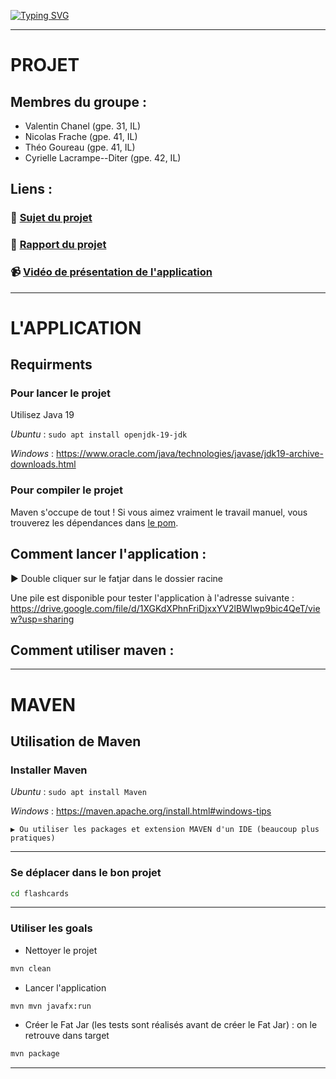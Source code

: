 [![Typing SVG](https://readme-typing-svg.demolab.com?font=Fira+Code&size=25&pause=1000&color=F74D29&center=true&width=435&lines=Coding+Week+-+groupe+28;Coding+Week+-+groupe+28;%F0%9F%AA%B6%F0%9F%AA%B6%F0%9F%AA%B6)](https://git.io/typing-svg)

---
# PROJET
## Membres du groupe :
- Valentin Chanel (gpe. 31, IL)
- Nicolas Frache (gpe. 41, IL)
- Théo Goureau (gpe. 41, IL)
- Cyrielle Lacrampe--Diter (gpe. 42, IL)

## Liens :
### 📃 [Sujet du projet](./CodingWeek%202022-2023%20-%20Sujet.pdf)
### 📖 [Rapport du projet](./rapport_coding_week-groupe28.pdf)
### 📹 [Vidéo de présentation de l'application](https://youtu.be/XnKOJWRih6U)
---
# L'APPLICATION
## Requirments
### Pour lancer le projet
Utilisez Java 19

_Ubuntu_ : ```sudo apt install openjdk-19-jdk```

_Windows_ : https://www.oracle.com/java/technologies/javase/jdk19-archive-downloads.html
### Pour compiler le projet
Maven s'occupe de tout ! Si vous aimez vraiment le travail manuel, vous trouverez les dépendances dans [le pom](flashcards/pom.xml).

## Comment lancer l'application :

▶️ Double cliquer sur le fatjar dans le dossier racine

Une pile est disponible pour tester l'application à l'adresse suivante : https://drive.google.com/file/d/1XGKdXPhnFriDjxxYV2lBWlwp9bic4QeT/view?usp=sharing

## Comment utiliser maven :

---
# MAVEN
## Utilisation de Maven
### Installer Maven
_Ubuntu_ : ```sudo apt install Maven```

_Windows_ : https://maven.apache.org/install.html#windows-tips
    
    ▶️ Ou utiliser les packages et extension MAVEN d'un IDE (beaucoup plus pratiques)

---
### Se déplacer dans le bon projet
```bash
cd flashcards
```
---

### Utiliser les goals

- Nettoyer le projet

```bash
mvn clean
```

- Lancer l'application 

```bash
mvn mvn javafx:run
```

- Créer le Fat Jar (les tests sont réalisés avant de créer le Fat Jar) : on le retrouve dans target
```bash
mvn package
```

---